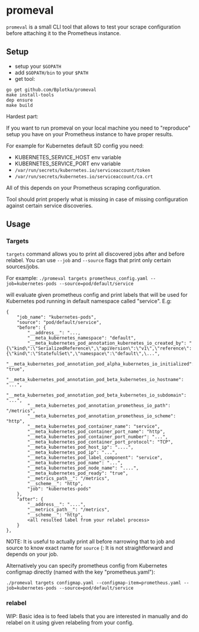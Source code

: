 # promeval

`promeval` is a small CLI tool that allows to test your scrape configuration before
attaching it to the Prometheus instance.

## Setup

- setup your `$GOPATH`
- add `$GOPATH/bin` to your `$PATH`
- get tool:

```
go get github.com/Bplotka/promeval
make install-tools
dep ensure
make build
```

Hardest part:

If you want to run promeval on your local machine you need to "reproduce" setup you have on your Prometheus instance to have proper results.

For example for Kubernetes default SD config you need:
* KUBERNETES_SERVICE_HOST env variable
* KUBERNETES_SERVICE_PORT env variable
* `/var/run/secrets/kubernetes.io/serviceaccount/token`
* `/var/run/secrets/kubernetes.io/serviceaccount/ca.crt`

All of this depends on your Prometheus scraping configuration.

Tool should print properly what is missing in case of missing configuration against certain service discoveries.

## Usage

### Targets

`targets` command allows you to print all discovered jobs after and before relabel.
You can use `--job` and `--source` flags that print only certain sources/jobs.

For example:
`./promeval targets prometheus_config.yaml --job=kubernetes-pods --source=pod/default/service`

will evaluate given prometheus config and print labels that will be used for Kubernetes
pod running in default namespace called "service". E.g:

```
{
	"job_name": "kubernetes-pods",
	"source": "pod/default/service",
	"before": {
		"__address__": "...,
		"__meta_kubernetes_namespace": "default",
		"__meta_kubernetes_pod_annotation_kubernetes_io_created_by": "{\"kind\":\"SerializedReference\",\"apiVersion\":\"v1\",\"reference\":{\"kind\":\"StatefulSet\",\"namespace\":\"default\",\...",
		"__meta_kubernetes_pod_annotation_pod_alpha_kubernetes_io_initialized": "true",
		"__meta_kubernetes_pod_annotation_pod_beta_kubernetes_io_hostname": "...",
		"__meta_kubernetes_pod_annotation_pod_beta_kubernetes_io_subdomain": "...",
		"__meta_kubernetes_pod_annotation_prometheus_io_path": "/metrics",
		"__meta_kubernetes_pod_annotation_prometheus_io_scheme": "http",
		"__meta_kubernetes_pod_container_name": "service",
		"__meta_kubernetes_pod_container_port_name": "http",
		"__meta_kubernetes_pod_container_port_number": "...",
		"__meta_kubernetes_pod_container_port_protocol": "TCP",
		"__meta_kubernetes_pod_host_ip": "....",
		"__meta_kubernetes_pod_ip": "...",
		"__meta_kubernetes_pod_label_component": "service",
		"__meta_kubernetes_pod_name": "...",
		"__meta_kubernetes_pod_node_name": "....",
		"__meta_kubernetes_pod_ready": "true",
		"__metrics_path__": "/metrics",
		"__scheme__": "http",
		"job": "kubernetes-pods"
	},
	"after": {
		"__address__": "....",
		"__metrics_path__": "/metrics",
		"__scheme__": "http",
		<all resulted label from your relabel process>
	}
},
```

NOTE: It is useful to actually print all before narrowing that to job and source to know exact name for `source` (: It is not straightforward and depends on your job.

Alternatively you can specify prometheus config from Kubernetes configmap directly (named with the key "prometheus.yaml"):

`./promeval targets configmap.yaml --configmap-item=prometheus.yaml --job=kubernetes-pods --source=pod/default/service`

### relabel

WIP: Basic idea is to feed labels that you are interested in manually and do relabel on it using given relabeling from your config.
